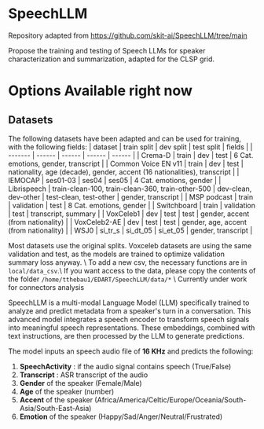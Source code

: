 # SpeechLLM
Repository adapted from https://github.com/skit-ai/SpeechLLM/tree/main

Propose the training and testing of Speech LLMs for speaker characterization and summarization, adapted for the CLSP grid.

# Options Available right now
## Datasets
The following datasets have been adapted and can be used for training, with the following fields:
| dataset | train split | dev split | test split | fields |
| ------- | ------ | ------ | ------ | ------ |
| Crema-D | train | dev | test | 6 Cat. emotions, gender, transcript |
| Common Voice EN v11 |  train | dev | test | nationality, age (decade), gender, accent (16 nationalities), transcript |
| IEMOCAP | ses01-03 | ses04 | ses05 | 4 Cat. emotions, gender |
| Librispeech | train-clean-100, train-clean-360, train-other-500 | dev-clean, dev-other | test-clean, test-other | gender, transcript |
| MSP podcast | train | validation | test | 8 Cat. emotions, gender | 
| Switchboard | train | validation | test | transcript, summary |
| VoxCeleb1 | dev | test | test | gender, accent (from nationality) |
| VoxCeleb2-AE | dev | test | test | gender, age, accent (from nationality) |
| WSJ0 | si_tr_s | si_dt_05 | si_et_05 | gender, transcript |

Most datasets use the original splits.
Voxceleb datasets are using the same validation and test, as the models are trained to optimize validation summary loss anyway.
\\
To add a new csv, the necessary functions are in ```local/data_csv```.\\
If you want access to the data, please copy the contents of the folder ```/home/tthebau1/EDART/SpeechLLM/data/*```
\\
Currently under work for connectors analysis

SpeechLLM is a multi-modal Language Model (LLM) specifically trained to analyze and predict metadata from a speaker's turn in a conversation. This advanced model integrates a speech encoder to transform speech signals into meaningful speech representations. These embeddings, combined with text instructions, are then processed by the LLM to generate predictions.

The model inputs an speech audio file of **16 KHz** and predicts the following:
1. **SpeechActivity** : if the audio signal contains speech (True/False)
2. **Transcript** : ASR transcript of the audio
3. **Gender** of the speaker (Female/Male)
4. **Age** of the speaker (number)
5. **Accent** of the speaker (Africa/America/Celtic/Europe/Oceania/South-Asia/South-East-Asia)
6. **Emotion** of the speaker (Happy/Sad/Anger/Neutral/Frustrated)
